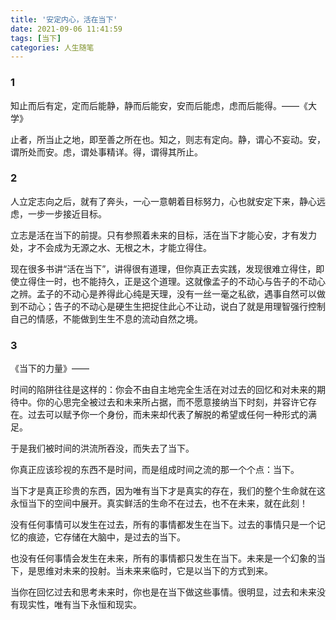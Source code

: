 ```yaml
---
title: '安定内心，活在当下'
date: 2021-09-06 11:41:59
tags: [当下]
categories: 人生随笔
---
```

### 1​​​​
知止而后有定，定而后能静，静而后能安，安而后能虑，虑而后能得。——《大学》

止者，所当止之地，即至善之所在也。知之，则志有定向。静，谓心不妄动。安，谓所处而安。虑，谓处事精详。得，谓得其所止。

### 2
人立定志向之后，就有了奔头，一心一意朝着目标努力，心也就安定下来，静心远虑，一步一步接近目标。

立志是活在当下的前提。只有参照着未来的目标，活在当下才能心安，才有发力处，才不会成为无源之水、无根之木，才能立得住。

现在很多书讲“活在当下”，讲得很有道理，但你真正去实践，发现很难立得住，即使立得住一时，也不能持久，正是这个道理。这就像孟子的不动心与告子的不动心之辨。孟子的不动心是养得此心纯是天理，没有一丝一毫之私欲，遇事自然可以做到不动心；告子的不动心是硬生生把捉住此心不让动，说白了就是用理智强行控制自己的情感，不能做到生生不息的流动自然之境。

### 3
《当下的力量》——

时间的陷阱往往是这样的：你会不由自主地完全生活在对过去的回忆和对未来的期待中。你的心思完全被过去和未来所占据，而不愿意接纳当下时刻，并容许它存在。过去可以赋予你一个身份，而未来却代表了解脱的希望或任何一种形式的满足。

于是我们被时间的洪流所吞没，而失去了当下。

你真正应该珍视的东西不是时间，而是组成时间之流的那一个个点：当下。

当下才是真正珍贵的东西，因为唯有当下才是真实的存在，我们的整个生命就在这永恒当下的空间中展开。真实鲜活的生命不在过去，也不在未来，就在此刻！

没有任何事情可以发生在过去，所有的事情都发生在当下。过去的事情只是一个记忆的痕迹，它存储在大脑中，是过去的当下。

也没有任何事情会发生在未来，所有的事情都只发生在当下。未来是一个幻象的当下，是思维对未来的投射。当未来来临时，它是以当下的方式到来。

当你在回忆过去和思考未来时，你也是在当下做这些事情。很明显，过去和未来没有现实性，唯有当下永恒和现实。